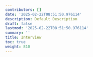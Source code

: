 ```yaml
---
contributors: []
date: '2025-02-22T08:51:50.976114'
description: Default Description
draft: false
lastmod: '2025-02-22T08:51:50.976114'
summary: ''
title: Interview
toc: true
weight: 810
---
```

